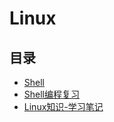 #  Linux

## 目录

* [Shell](/study/Linux/Shell学习)
* [Shell编程复习](/study/Linux/Shell编程复习)
* [Linux知识-学习笔记](/study/Linux/Linux知识-学习笔记)
